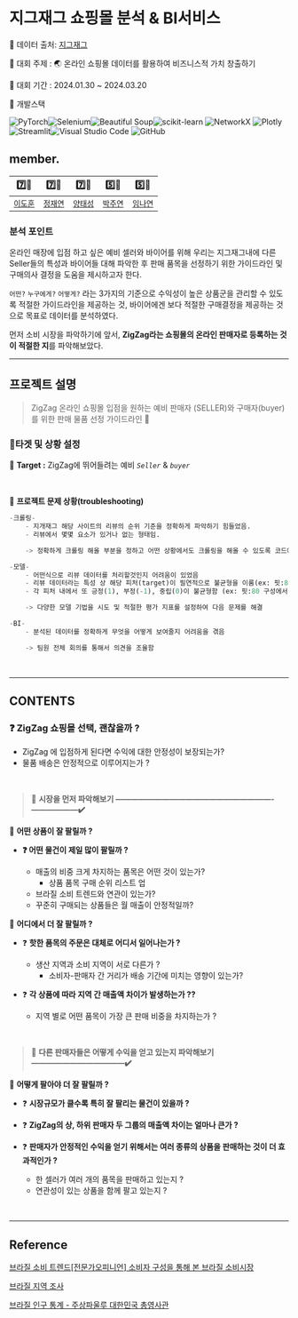 # 지그재그 쇼핑몰 분석 & BI서비스

📌 데이터 출처: [지그재그](https://zigzag.kr/)

📌 대회 주제 : 🌏 온라인 쇼핑몰 데이터를 활용하여 비즈니스적 가치 창출하기

📌 대회 기간 : 2024.01.30 ~ 2024.03.20

📌 개발스택

![PyTorch](https://img.shields.io/badge/PyTorch-EE4C2C?style=for-the-badge&logo=pytorch&logoColor=white)![Selenium](https://img.shields.io/badge/Selenium-43B02A?style=for-the-badge&logo=Selenium&logoColor=white)![Beautiful Soup](https://img.shields.io/badge/Beautiful%20Soup-092E20?style=for-the-badge&logo=Beautiful%20Soup&logoColor=white)![scikit-learn](https://img.shields.io/badge/scikit--learn-F7931E?style=for-the-badge&logo=scikit-learn&logoColor=white)
![NetworkX](https://img.shields.io/badge/NetworkX-0078D4?style=for-the-badge&logo=networkx&logoColor=white)
![Plotly](https://img.shields.io/badge/Plotly-239120?style=for-the-badge&logo=plotly&logoColor=white)
![Streamlit](https://img.shields.io/badge/Streamlit-FF4B4B?style=for-the-badge&logo=streamlit&logoColor=white)![Visual Studio Code](https://img.shields.io/badge/Visual%20Studio%20Code-007ACC?style=for-the-badge&logo=visual-studio-code&logoColor=white)
![GitHub](https://img.shields.io/badge/GitHub-181717?style=for-the-badge&logo=github&logoColor=white)

## member.
| 7️⃣👨 | 7️⃣👨 | 7️⃣👨 | 5️⃣👩 | 5️⃣👩 |
| :---: | :---: | :---: | :---: | :---: |
| [`이도훈`](https://github.com/LEEDOHOON427) | [`정재연`](https://github.com/jyjnote) | [`양태성`](https://github.com/TaeseongYang) | [`박주연`](https://github.com/Parkkjuyeon) | [`임나연`](https://github.com/limnayean) |

### **분석 포인트**

온라인 매장에 입점 하고 싶은 예비 셀러와 바이어를 위해 우리는 지그재그내에 다른 Seller들의 특성과 바이어들 대해 파악한 후 판매 품목을 선정하기 위한 가이드라인 및 구매의사 결정을 도움을 제시하고자 한다. 

`어떤?` `누구에게?` `어떻게?` 라는 3가지의 기준으로 수익성이 높은 상품군을 관리할 수 있도록 적절한 가이드라인을 제공하는 것, 바이어에겐 보다 적절한 구매결정을 제공하는 것으로 목표로 데이터를 분석하였다. 

먼저 소비 시장을 파악하기에 앞서, **ZigZag라는 쇼핑몰의 온라인 판매자로 등록하는 것이 적절한 지**를 파악해보았다.  

---
## 프로젝트 설명 

> ZigZag 온라인 쇼핑몰 입점을 원하는 예비 판매자 (SELLER)와 구매자(buyer) 를 위한 판매 물품 선정 가이드라인 👊

### 🤔타겟 및 상황 설정

📌 **Target :** ZigZag에 뛰어들려는 예비 *`Seller`* & *`buyer`*

<br/>

📝 **프로젝트 문제 상황(troubleshooting)**

```python
-크롤링-
    - 지개재그 해당 사이트의 리뷰의 순위 기준을 정확하게 파악하기 힘들었음.
    - 리뷰에서 몇몇 요소가 있거나 없는 형태임.

    -> 정확하게 크롤링 해올 부분을 정하고 어떤 상황에서도 크롤링을 해올 수 있도록 코드에 분기를 추가해서 해결

-모델-
    - 어떤식으로 리뷰 데이터를 처리할것인지 어려움이 있었음
    - 리뷰 데이터라는 특성 상 해당 피처(target)이 필연적으로 불균형을 이룸(ex: 핏:80% 퀄리티:5% 가격:5%)
    - 각 피처 내에서 또 긍정(1), 부정(-1), 중립(0)이 불균형함 (ex: 핏:80 구성에서 1:70% -1:25% 0:5%)

    -> 다양한 모델 기법을 시도 및 적절한 평가 지표를 설정하여 다음 문제를 해결

-BI-
    - 분석된 데이터를 정확하게 무엇을 어떻게 보여줄지 어려움을 겪음

    -> 팀원 전체 회의를 통해서 의견을 조율함
```


<br/>

---
## CONTENTS
### **❓ ZigZag 쇼핑몰 선택, 괜찮을까 ?**

- ZigZag 에 입점하게 된다면 수익에 대한 안정성이 보장되는가?
- 물품 배송은 안정적으로 이루어지는가 ?

<br/>

> 📝 **시장을 먼저 파악해보기 ————————————————————-——————✔️**
> 

🤔 **어떤 상품이 잘 팔릴까 ?**

- **❓ 어떤 물건이 제일 많이 팔릴까 ?**


    - 매출의 비중 크게 차지하는 품목은 어떤 것이 있는가?
        - 상품 품목 구매 순위 리스트 업
    - 브라질 소비 트렌드와 연관이 있는가?
    - 꾸준히 구매되는 상품들은 월 매출이 안정적일까?

🤔 **어디에서 더 잘 팔릴까 ?**

- ❓ **핫한 품목의 주문은 대체로 어디서 일어나는가 ?**
    - 생산 지역과 소비 지역이 서로 다른가 ?
        - 소비자-판매자 간 거리가 배송 기간에 미치는 영향이 있는가?


- ❓ **각 상품에 따라 지역 간 매출액 차이가 발생하는가 ??**
    - 지역 별로 어떤 품목이 가장 큰 판매 비중을 차지하는가 ?

<br/>

> 🚻 **다른 판매자들은 어떻게 수익을 얻고 있는지 파악해보기**  **————————————✔️**
> 

🤔 **어떻게 팔아야 더 잘 팔릴까 ?**

- ❓ **시장규모가 클수록 특히 잘 팔리는 물건이 있을까 ?**

- ❓ **ZigZag의 상, 하위 판매자 두 그룹의 매출액 차이는 얼마나 큰가 ?**


- ❓ **판매자가 안정적인 수익을 얻기 위해서는 여러 종류의 상품을 판매하는 것이 더 효과적인가 ?**
    - 한 셀러가 여러 개의 품목을 판매하고 있는지 ?
    - 연관성이 있는 상품을 함께 팔고 있는지 ?

<br/>



---

## Reference 

[브라질 소비 트렌드[전문가오피니언] 소비자 구성을 통해 본 브라질 소비시장](https://www.emerics.org:446/issueDetail.es?brdctsNo=253385&mid=a10200000000&&search_option=&search_keyword=&search_year=&search_month=&search_tagkeyword=&systemcode=06&search_region=&search_area=1&currentPage=7&pageCnt=10)

[브라질 지역 조사](https://namu.wiki/w/%EB%B8%8C%EB%9D%BC%EC%A7%88)

[브라질 인구 통계 - 주상파울루 대한민국 총영사관](https://overseas.mofa.go.kr/br-saopaulo-ko/brd/m_6167/view.do?seq=1096092&srchFr=&amp;srchTo=&amp;srchWord=&amp;srchTp=&amp;multi_itm_seq=0&amp;itm_seq_1=0&amp;itm_seq_2=0&amp;company_cd=&amp;company_nm=)